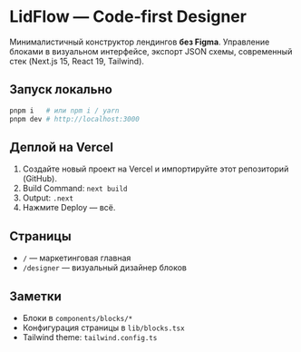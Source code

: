 # LidFlow — Code‑first Designer

Минималистичный конструктор лендингов **без Figma**. Управление блоками в визуальном интерфейсе, экспорт JSON схемы, современный стек (Next.js 15, React 19, Tailwind).

## Запуск локально

```bash
pnpm i   # или npm i / yarn
pnpm dev # http://localhost:3000
```

## Деплой на Vercel
1. Создайте новый проект на Vercel и импортируйте этот репозиторий (GitHub).
2. Build Command: `next build`
3. Output: `.next`
4. Нажмите Deploy — всё.

## Страницы
- `/` — маркетинговая главная
- `/designer` — визуальный дизайнер блоков

## Заметки
- Блоки в `components/blocks/*`
- Конфигурация страницы в `lib/blocks.tsx`
- Tailwind theme: `tailwind.config.ts`
